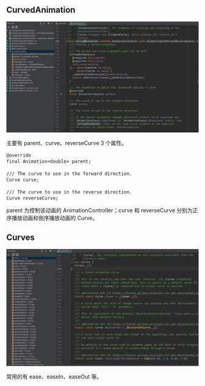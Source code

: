 ## CurvedAnimation

![](../../images/chx/CurvedAnimation-class.png)

主要有 parent、curve、reverseCurve 3 个属性。

```
@override
final Animation<double> parent;

/// The curve to use in the forward direction.
Curve curve;

/// The curve to use in the reverse direction.
Curve reverseCurve;
```

parent 为控制该动画的 AnimationController；curve 和 reverseCurve 分别为正序播放动画和倒序播放动画的 Curve。

## Curves

![](../../images/chx/Curves-class.png)

常用的有 ease、easeIn、easeOut 等。
